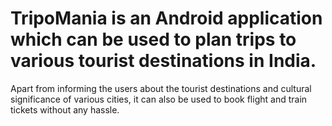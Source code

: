 # TripoMania is an Android application which can be used to plan trips to various tourist destinations in India.
Apart from informing the users about the tourist destinations and cultural significance of various cities, it can also  be used to book flight and train tickets without any hassle.
